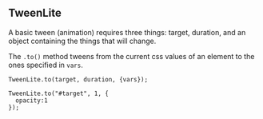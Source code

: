 ##  TweenLite

A basic tween (animation) requires three things: target, duration, and an object containing the things that will change.

The `.to()` method tweens from the current css values of an element to the ones specified in `vars`.

```
TweenLite.to(target, duration, {vars});

TweenLite.to("#target", 1, {
  opacity:1
});
```

